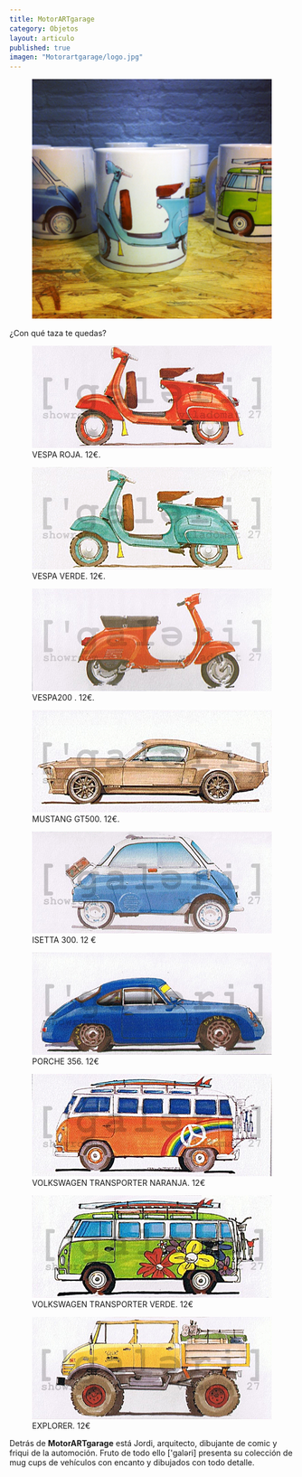 ```yaml
---
title: MotorARTgarage
category: Objetos
layout: articulo
published: true
imagen: "Motorartgarage/logo.jpg"
---
```


<figure>
<a href="/images/Motorartgarage/IMG_5570.JPG"><img src="/images/Motorartgarage/IMG_5570.JPG" alt="Tazas Motorartgarage"></a>	
</figure>

¿Con qué taza te quedas?

<div class="figure-group">
<figure>
	<a href="/images/Motorartgarage/VESPA ROJA.jpg"><img src="/images/Motorartgarage/VESPA ROJA.jpg" alt="Taza Motorartgarage Vespa"></a>
	<figcaption>
	VESPA ROJA. 12€.</figcaption>
</figure>

<figure>
	<a href="/images/Motorartgarage/VESPA.jpg"><img src="/images/Motorartgarage/VESPA.jpg" alt="Taza Motorartgarage Vespa"></a>
	<figcaption>
	VESPA VERDE. 12€.</figcaption>
</figure>

<figure>
	<a href="/images/Motorartgarage/VESPA200.jpg"><img src="/images/Motorartgarage/VESPA200.jpg" alt="Taza Motorartgarage Vespa"></a>
	<figcaption>
  	VESPA200 . 12€.</figcaption>
	</figcaption>
</figure>

<figure>
	<a href="/images/Motorartgarage/MUSTANG GT500.jpg"><img src="/images/Motorartgarage/MUSTANG GT500.jpg" alt="Taza Motorartgarage Mustang"></a>
	<figcaption> 
MUSTANG GT500. 12€.</figcaption>
</figure>

<figure>
	<a href="/images/Motorartgarage/ISETTA 300.jpg"><img src="/images/Motorartgarage/ISETTA 300.jpg" alt="Taza Motorartgarage Mini"></a>
	<figcaption>
ISETTA 300. 12 €</figcaption>
</figure>

<figure>
	<a href="/images/Motorartgarage/PORCHE 356.jpg"><img src="/images/Motorartgarage/PORCHE 356.jpg" alt="Taza Motorartgarage Porche"></a>
	<figcaption>
 PORCHE 356. 12€</figcaption>
</figure>

<figure>
	<a href="/images/Motorartgarage/CARAVANARANJA.jpg"><img src="/images/Motorartgarage/CARAVANARANJA.jpg" alt="Taza Motorartgarage Furgoneta"></a>
	<figcaption>
VOLKSWAGEN TRANSPORTER NARANJA. 12€</figcaption>
</figure>

<figure>
	<a href="/images/Motorartgarage/CARAVANAVERDE.jpg"><img src="/images/Motorartgarage/CARAVANAVERDE.jpg" alt="Taza Motorartgarage Furgoneta"></a>
	<figcaption>
VOLKSWAGEN TRANSPORTER VERDE. 12€</figcaption>
</figure>

<figure>
	<a href="/images/Motorartgarage/EXPLORER.jpg"><img src="/images/Motorartgarage/EXPLORER.jpg" alt="Taza Motorartgarage Camión"></a>
	<figcaption>
EXPLORER. 12€</figcaption>
</figure>
</div>

Detrás de **MotorARTgarage** está Jordi, arquitecto, dibujante de comic y friqui de la automoción. Fruto de todo ello ['galəri] presenta su colección de mug cups de vehículos con encanto y dibujados con todo detalle.

